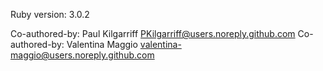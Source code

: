 Ruby version: 3.0.2

Co-authored-by: Paul Kilgarriff <PKilgarriff@users.noreply.github.com>
Co-authored-by: Valentina Maggio <valentina-maggio@users.noreply.github.com>